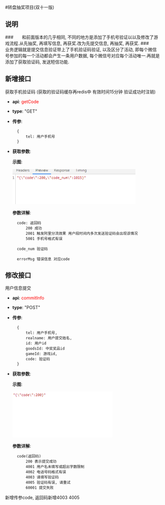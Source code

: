#转盘抽奖项目(双十一版)
## 说明
###&emsp;&emsp;和前面版本的几乎相同, 不同的地方是添加了手机号验证以以及修改了游戏流程.从先抽奖, 再填写信息, 再获奖.改为先提交信息, 再抽奖, 再获奖.
###&emsp;&emsp;业务逻辑就是提交信息验证带上了手机验证码验证, 以及区分了活动, 即每个微信号参加的每一个活动都会产生一条用户数据, 每个微信号对应每个活动唯一.再就是添加了获取验证码, 发送短信功能.

## 新增接口
 获取手机验证码 (获取的验证码缓存再redis中 有效时间15分钟 验证成功时注销) 

- **api**: <font color= red>getCode</font>

- **type**: "GET"

- **传参**: 
	
		{
			tel: 用户手机号
		}

- **获取参数**:

	**示图**:

	![1.1](./images/web1.7.png)
	

	**参数详解**:
		
		code: 返回码
			200 成功
			2001 触发阿里分流效果 用户段时间内多次发送验证码会出现该情况
			5001 手机号格式有误
		
		code_num 验证码
		
		errorMsg 错误信息 对应code

## 修改接口

用户信息提交
 	
- **api**: <font color= red>commitInfo</font>

- **type**: "POST"

- **传参**: 
	
		{
			tel: 用户手机号,
			realname: 用户提交姓名,
			id: 用户id
			goodsId: 中奖奖品id
			gameId: 游戏id,
			code: 验证码
		}

- **获取参数**:

	**示图**:

	![1.1](./images/web1.5.png)

	**参数详解**:
		
		code(返回码)
			200 表示提交成功
            4001 用户名未填写或超出字数限制
		    4002 电话号码格式有误
			4003 请填写验证码
			4005 验证码有误, 请重试
			60001 提交失败

新增传参code, 返回码新增4003 4005


